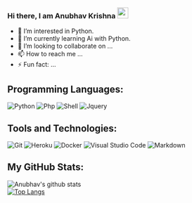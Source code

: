 ### Hi there, I am Anubhav Krishna <a><img src="https://media.giphy.com/media/hvRJCLFzcasrR4ia7z/giphy.gif" width="25px"></a>


- 👀 I’m interested in Python.
- 🌱 I’m currently learning Ai with Python.
- 💞️ I’m looking to collaborate on ...
- 📫 How to reach me ...
- ⚡ Fun fact: ...

## Programming Languages:

![Python](https://img.shields.io/badge/Python-ea2d2f?style=flat-square&logo=Python&logoColor=ffffff)
![Php](https://img.shields.io/badge/Php-27338e?style=flat-square&logo=php&logoColor=white)
![Shell](https://img.shields.io/badge/Shell-%23F7DF1C?style=flat-square&logo=Shell&logoColor=000000)
![Jquery](https://img.shields.io/badge/Jquery-007ACC?style=flat-square&logo=jquery&logoColor=ffffff)

## Tools and Technologies:
![Git](https://img.shields.io/badge/Git-F05032?style=flat-square&logo=Git&logoColor=white)
![Heroku](https://img.shields.io/badge/Heroku-443a86?style=flat-square&logo=Heroku&logoColor=white)
![Docker](https://img.shields.io/badge/Docker-blue?style=flat-square&logo=Docker&logoColor=white)
![Visual Studio Code](https://img.shields.io/badge/Visual_Studio_Code-007ACC?style=flat-square&logo=Visual-Studio-Code&logoColor=white)
![Markdown](https://img.shields.io/badge/Markdown-black?style=flat-square&logo=Markdown&logoColor=white)

## My GitHub Stats:

![Anubhav's github stats](https://github-readme-stats.vercel.app/api?username=anubhavkrishna1&show_icons=true&theme=radical)
<br>
[![Top Langs](https://github-readme-stats.vercel.app/api/top-langs/?username=anubhavkrishna1)](https://github.com/anubhavkrishna1/github-readme-stats)
